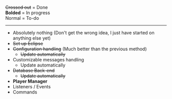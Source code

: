 ~~Crossed out~~ = Done  
**Bolded** = In progress  
Normal = To-do

***
* Absolutely nothing (Don't get the wrong idea, I just have started on anything else yet)
* ~~Set up Eclipse~~  
* ~~Configuration handling~~ (Much better than the previous method)
    - ~~Update automatically~~
* Customizable messages handling
    - Update automatically
* ~~Database Back-end~~
    - ~~Update automatically~~
* **Player Manager**
* Listeners / Events
* Commands